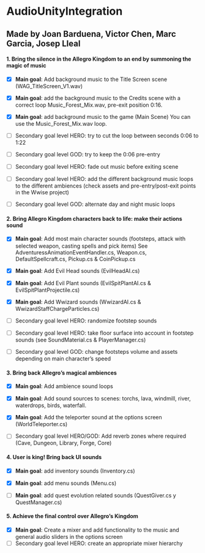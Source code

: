 # AudioUnityIntegration

## Made by Joan Barduena, Victor Chen, Marc Garcia, Josep Lleal

#### 1. Bring the silence in the Allegro Kingdom to an end by summoning the magic of music

- [x] **Main goal**: Add background music to the Title Screen scene (WAG_TitleScreen_V1.wav)

- [x] **Main goal**: add the background music to the Credits scene with a correct loop
Music_Forest_Mix.wav, pre-exit position 0:16.

- [x] **Main goal**: add background music to the game (Main Scene) You can use the
Music_Forest_Mix.wav loop.

- [ ] Secondary goal level HERO: try to cut the loop between seconds 0:06 to 1:22

- [ ] Secondary goal level GOD: try to keep the 0:06 pre-entry

- [ ] Secondary goal level HERO: fade out music before exiting scene

- [ ] Secondary goal level HERO: add the different background music loops to the different ambiences
(check assets and pre-entry/post-exit points in the Wwise project)

- [ ] Secondary goal level GOD: alternate day and night music loops

#### 2. Bring Allegro Kingdom characters back to life: make their actions sound

- [x] **Main goal**: Add most main character sounds (footsteps, attack with selected weapon, casting
spells and pick items) See AdventuressAnimationEventHandler.cs, Weapon.cs,
DefaultSpellcraft.cs, Pickup.cs & CoinPickup.cs

- [x] **Main goal**: Add Evil Head sounds (EvilHeadAI.cs)

- [x] **Main goal**: Add Evil Plant sounds (EvilSpitPlantAI.cs & EvilSpitPlantProjectile.cs)

- [x] **Main goal**: Add Wwizard sounds (WwizardAI.cs & WwizardStaffChargeParticles.cs)

- [ ] Secondary goal level HERO: randomize footstep sounds

- [ ] Secondary goal level HERO: take floor surface into account in footstep sounds (see
SoundMaterial.cs & PlayerManager.cs)

- [ ] Secondary goal level GOD: change footsteps volume and assets depending on main character’s
speed


#### 3. Bring back Allegro’s magical ambiences

- [x] **Main goal**: Add ambience sound loops

- [x] **Main goal**: Add sound sources to scenes: torchs, lava, windmill, river, waterdrops, birds,
waterfall.

- [x] **Main goal**: Add the teleporter sound at the options screen (WorldTeleporter.cs)

- [ ] Secondary goal level HERO/GOD: Add reverb zones where required (Cave, Dungeon, Library, Forge,
Core)

#### 4. User is king! Bring back UI sounds

- [x] **Main goal**: add inventory sounds (Inventory.cs)

- [x] **Main goal**: add menu sounds (Menu.cs)

- [ ] **Main goal**: add quest evolution related sounds (QuestGiver.cs y QuestManager.cs)

#### 5. Achieve the final control over Allegro’s Kingdom

- [x] **Main goal**: Create a mixer and add functionality to the music and general audio sliders in the
options screen
- [ ] Secondary goal level HERO: create an appropriate mixer hierarchy
